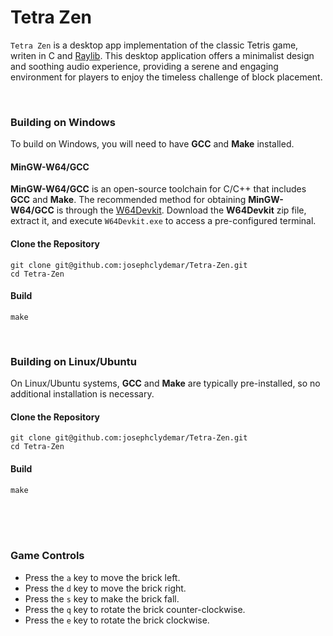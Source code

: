 # Tetra Zen
`Tetra Zen` is a desktop app implementation of the classic Tetris game, writen in C and [Raylib](https://github.com/raysan5/raylib). This desktop application offers a minimalist design and soothing audio experience, providing a serene and engaging environment for players to enjoy the timeless challenge of block placement.

<br>

### Building on Windows
To build on Windows, you will need to have **GCC** and **Make** installed.      

#### MinGW-W64/GCC
**MinGW-W64/GCC** is an open-source toolchain for C/C++ that includes **GCC** and **Make**. The recommended method for obtaining **MinGW-W64/GCC** is through the [W64Devkit](https://github.com/skeeto/w64devkit/). Download the **W64Devkit** zip file, extract it, and execute `W64Devkit.exe` to access a pre-configured terminal.              

#### Clone the Repository
```
git clone git@github.com:josephclydemar/Tetra-Zen.git
cd Tetra-Zen
```

#### Build
```
make
```

<br>


### Building on Linux/Ubuntu
On Linux/Ubuntu systems, **GCC** and **Make** are typically pre-installed, so no additional installation is necessary.      

#### Clone the Repository
```
git clone git@github.com:josephclydemar/Tetra-Zen.git
cd Tetra-Zen
```

#### Build
```
make
```

<br>
<br>
<br>


### Game Controls
- Press the `a` key to move the brick left.
- Press the `d` key to move the brick right.
- Press the `s` key to make the brick fall.
- Press the `q` key to rotate the brick counter-clockwise.
- Press the `e` key to rotate the brick clockwise.




